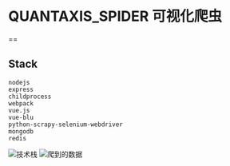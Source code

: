 # QUANTAXIS_SPIDER 可视化爬虫
==
## Stack
```
nodejs
express
childprocess
webpack
vue.js
vue-blu
python-scrapy-selenium-webdriver
mongodb
redis
```
![技术栈](https://github.com/yutiansut/QUANTAXIS_SPIDER/blob/dev-visualCraw/todo.png)
![爬到的数据](https://github.com/yutiansut/QUANTAXIS_SPIDER/blob/dev-front-back-Craw/pic/craw.png)

